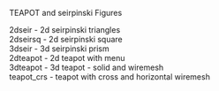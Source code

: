 TEAPOT and seirpinski Figures

2dseir - 2d seirpinski triangles<br/>
2dseirsq - 2d seirpinski square<br/>
3dseir - 3d seirpinski prism<br/>
2dteapot - 2d teapot with menu<br/>
3dteapot - 3d teapot - solid and wiremesh<br/>
teapot_crs - teapot with cross and horizontal wiremesh
